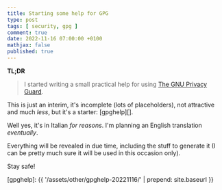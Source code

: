 ```yaml
---
title: Starting some help for GPG
type: post
tags: [ security, gpg ]
comment: true
date: 2022-11-16 07:00:00 +0100
mathjax: false
published: true
---
```


**TL;DR**

> I started writing a small practical help for using [The GNU Privacy
> Guard][gnupg].

This is just an interim, it's incomplete (lots of placeholders), not
attractive and much *less*, but it's a starter: [gpghelp][].

Well yes, it's in Italian *for reasons*. I'm planning an English
translation *eventually*.

Everything will be revealed in due time, including the stuff to generate
it (I can be pretty much sure it will be used in this occasion only).

Stay safe!

[gnupg]: https://www.gnupg.org/
[gpghelp]: {{ '/assets/other/gpghelp-20221116/' | prepend: site.baseurl }}
